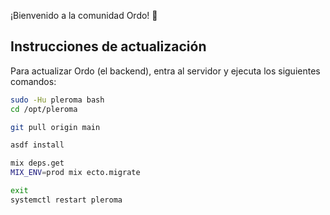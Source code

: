 ¡Bienvenido a la comunidad Ordo! 🚀

## Instrucciones de actualización

Para actualizar Ordo (el backend), entra al servidor y ejecuta los siguientes comandos:

```sh
sudo -Hu pleroma bash
cd /opt/pleroma

git pull origin main

asdf install

mix deps.get
MIX_ENV=prod mix ecto.migrate

exit
systemctl restart pleroma
```
